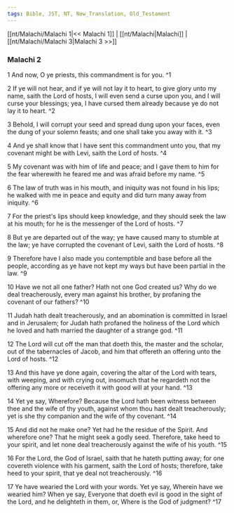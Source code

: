```yaml
---
tags: Bible, JST, NT, New_Translation, Old_Testament
---
```


[[nt/Malachi/Malachi 1|<< Malachi 1]] | [[nt/Malachi|Malachi]] | [[nt/Malachi/Malachi 3|Malachi 3 >>]]

### Malachi 2

1 And now, O ye priests, this commandment is for you.  ^1

2 If ye will not hear, and if ye will not lay it to heart, to give glory unto my name, saith the Lord of hosts, I will even send a curse upon you, and I will curse your blessings; yea, I have cursed them already because ye do not lay it to heart.  ^2

3 Behold, I will corrupt your seed and spread dung upon your faces, even the dung of your solemn feasts; and one shall take you away with it.  ^3

4 And ye shall know that I have sent this commandment unto you, that my covenant might be with Levi, saith the Lord of hosts.  ^4

5 My covenant was with him of life and peace; and I gave them to him for the fear wherewith he feared me and was afraid before my name.  ^5

6 The law of truth was in his mouth, and iniquity was not found in his lips; he walked with me in peace and equity and did turn many away from iniquity.  ^6

7 For the priest\'s lips should keep knowledge, and they should seek the law at his mouth; for he is the messenger of the Lord of hosts.  ^7

8 But ye are departed out of the way; ye have caused many to stumble at the law; ye have corrupted the covenant of Levi, saith the Lord of hosts.  ^8

9 Therefore have I also made you contemptible and base before all the people, according as ye have not kept my ways but have been partial in the law.  ^9

10 Have we not all one father? Hath not one God created us? Why do we deal treacherously, every man against his brother, by profaning the covenant of our fathers?  ^10

11 Judah hath dealt treacherously, and an abomination is committed in Israel and in Jerusalem; for Judah hath profaned the holiness of the Lord which he loved and hath married the daughter of a strange god.  ^11

12 The Lord will cut off the man that doeth this, the master and the scholar, out of the tabernacles of Jacob, and him that offereth an offering unto the Lord of hosts.  ^12

13 And this have ye done again, covering the altar of the Lord with tears, with weeping, and with crying out, insomuch that he regardeth not the offering any more or receiveth it with good will at your hand.  ^13

14 Yet ye say, Wherefore? Because the Lord hath been witness between thee and the wife of thy youth, against whom thou hast dealt treacherously; yet is she thy companion and the wife of thy covenant.  ^14

15 And did not he make one? Yet had he the residue of the Spirit. And wherefore one? That he might seek a godly seed. Therefore, take heed to your spirit, and let none deal treacherously against the wife of his youth.  ^15

16 For the Lord, the God of Israel, saith that he hateth putting away; for one covereth violence with his garment, saith the Lord of hosts; therefore, take heed to your spirit, that ye deal not treacherously.  ^16

17 Ye have wearied the Lord with your words. Yet ye say, Wherein have we wearied him? When ye say, Everyone that doeth evil is good in the sight of the Lord, and he delighteth in them, or, Where is the God of judgment?  ^17

 
